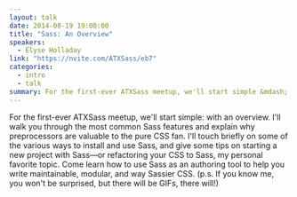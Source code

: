 ```yaml
---
layout: talk
date: 2014-08-19 19:00:00
title: "Sass: An Overview"
speakers: 
  - Elyse Holladay
link: "https://nvite.com/ATXSass/eb7"
categories:
  - intro
  - talk
summary: For the first-ever ATXSass meetup, we'll start simple &mdash; with an overview. Elyse walks you through the most common Sass features and explain why preprocessors are valuable to the pure CSS fan.
---
```


For the first-ever ATXSass meetup, we'll start simple: with an overview. I'll walk you through the most common Sass features and explain why preprocessors are valuable to the pure CSS fan. I'll touch briefly on some of the various ways to install and use Sass, and give some tips on starting a new project with Sass—or refactoring your CSS to Sass, my personal favorite topic. Come learn how to use Sass as an authoring tool to help you write maintainable, modular, and way Sassier CSS. (p.s. If you know me, you won't be surprised, but there will be GIFs, there will!)
